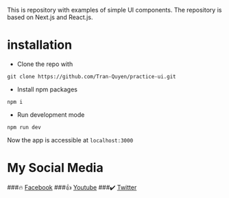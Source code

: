 This is repository with examples of simple UI components. The repository is based on Next.js and React.js. 

# installation

* Clone the repo with
```
git clone https://github.com/Tran-Quyen/practice-ui.git
```
* Install npm packages
```
npm i 
```
* Run development mode
```
npm run dev
```

Now the app is accessible at ```localhost:3000```

# My Social Media
###🔥 [Facebook](https://www.facebook.com/QuyenGiaSuJS)
###👍 [Youtube](https://www.youtube.com/channel/UCa0VzFma3bpcw0wPE3drRXw)
###✔️ [Twitter](https://twitter.com/QuynngTrn1) 


